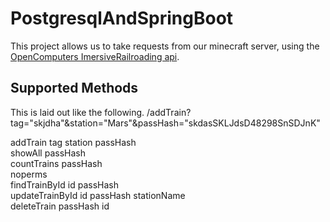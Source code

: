 # PostgresqlAndSpringBoot
This project allows us to take requests from our minecraft server, using the [OpenComputers ImersiveRailroading api](https://github.com/TeamOpenIndustry/ImmersiveRailroading/wiki/Open-Computers).


## Supported Methods

This is laid out like the following. 
/addTrain?tag="skjdha"&station="Mars"&passHash="skdasSKLJdsD48298SnSDJnK"

addTrain tag station passHash  
showAll passHash  
countTrains passHash  
noperms  
findTrainById id passHash  
updateTrainById id passHash stationName  
deleteTrain passHash id  
